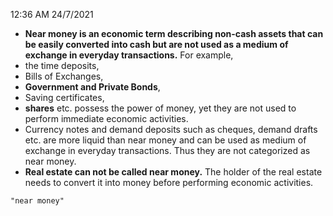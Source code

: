 12:36 AM 24/7/2021
-   **Near money is an economic term describing non-cash assets that can be easily converted into cash but are not used as a medium of exchange in everyday transactions.** For example, 
-   the time deposits, 
-   Bills of Exchanges,
-   **Government and Private Bonds**,
-   Saving certificates, 
-   **shares** etc. possess the power of money, yet they are not used to perform immediate economic activities.
-   Currency notes and demand deposits such as cheques, demand drafts etc. are more liquid than near money and can be used as medium of exchange in everyday transactions. Thus they are not categorized as near money.
-   **Real estate can not be called near money.** The holder of the real estate needs to convert it into money before performing economic activities.

```query
"near money"
```